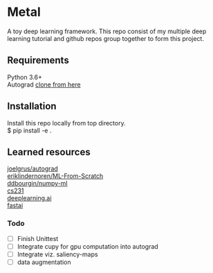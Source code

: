 # Metal
A toy deep learning framework. This repo consist of my multiple deep learning tutorial and github repos group together to form this project.

## Requirements
Python 3.6+<br>
Autograd [clone from here](https://github.com/miguelmyers8/autodiff)

## Installation
Install this repo locally from top directory. <br/>
$ pip install -e .

## Learned resources
[joelgrus/autograd](https://github.com/joelgrus/autograd)<br>
[eriklindernoren/ML-From-Scratch](https://github.com/eriklindernoren/ML-From-Scratch)<br>
[ddbourgin/numpy-ml](https://github.com/ddbourgin/numpy-ml)<br>
[cs231](http://cs231n.github.io/)<br>
[deeplearning.ai](https://www.deeplearning.ai/)<br>
[fastai](https://github.com/fastai/course-v3/blob/master/nbs/dl2)<br>

### Todo
- [ ] Finish Unittest
- [ ] Integrate cupy for gpu computation into autograd
- [ ] Integrate viz. saliency-maps
- [ ] data augmentation
